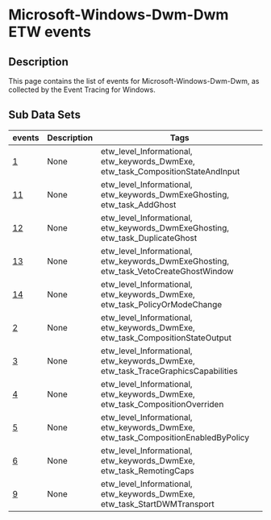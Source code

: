 # Microsoft-Windows-Dwm-Dwm ETW events

## Description
This page contains the list of events for Microsoft-Windows-Dwm-Dwm, as collected by the Event Tracing for Windows.

## Sub Data Sets
|events|Description|Tags|
|---|---|---|
|[1](events/event-1.md)|None|etw_level_Informational, etw_keywords_DwmExe, etw_task_CompositionStateAndInput|
|[11](events/event-11.md)|None|etw_level_Informational, etw_keywords_DwmExeGhosting, etw_task_AddGhost|
|[12](events/event-12.md)|None|etw_level_Informational, etw_keywords_DwmExeGhosting, etw_task_DuplicateGhost|
|[13](events/event-13.md)|None|etw_level_Informational, etw_keywords_DwmExeGhosting, etw_task_VetoCreateGhostWindow|
|[14](events/event-14.md)|None|etw_level_Informational, etw_keywords_DwmExe, etw_task_PolicyOrModeChange|
|[2](events/event-2.md)|None|etw_level_Informational, etw_keywords_DwmExe, etw_task_CompositionStateOutput|
|[3](events/event-3.md)|None|etw_level_Informational, etw_keywords_DwmExe, etw_task_TraceGraphicsCapabilities|
|[4](events/event-4.md)|None|etw_level_Informational, etw_keywords_DwmExe, etw_task_CompositionOverriden|
|[5](events/event-5.md)|None|etw_level_Informational, etw_keywords_DwmExe, etw_task_CompositionEnabledByPolicy|
|[6](events/event-6.md)|None|etw_level_Informational, etw_keywords_DwmExe, etw_task_RemotingCaps|
|[9](events/event-9.md)|None|etw_level_Informational, etw_keywords_DwmExe, etw_task_StartDWMTransport|
